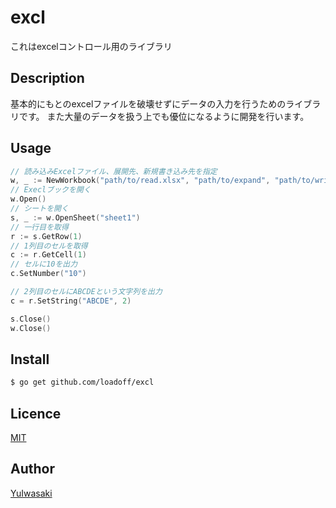 excl
====

これはexcelコントロール用のライブラリ

## Description

基本的にもとのexcelファイルを破壊せずにデータの入力を行うためのライブラリです。
また大量のデータを扱う上でも優位になるように開発を行います。

## Usage

```go
// 読み込みExcelファイル、展開先、新規書き込み先を指定
w, _ := NewWorkbook("path/to/read.xlsx", "path/to/expand", "path/to/write.xlsx")
// Execlブックを開く
w.Open()
// シートを開く
s, _ := w.OpenSheet("sheet1")
// 一行目を取得
r := s.GetRow(1)
// 1列目のセルを取得
c := r.GetCell(1)
// セルに10を出力
c.SetNumber("10")

// 2列目のセルにABCDEという文字列を出力
c = r.SetString("ABCDE", 2)

s.Close()
w.Close()
```

## Install

```bash
$ go get github.com/loadoff/excl
```

## Licence

[MIT](https://github.com/loadoff/excl/LICENCE)

## Author

[YuIwasaki](https://github.com/loadoff)